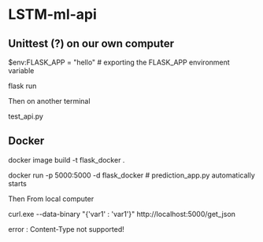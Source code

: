 # LSTM-ml-api

## Unittest (?) on our own computer

$env:FLASK_APP = "hello" # exporting the FLASK_APP environment variable

flask run

Then on another terminal

test_api.py



## Docker
docker image build -t flask_docker .

docker run -p 5000:5000 -d flask_docker # prediction_app.py automatically starts

Then From local computer

curl.exe --data-binary "{'var1' : 'var1'}" http://localhost:5000/get_json

error : Content-Type not supported!

